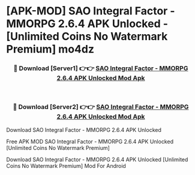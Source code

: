 # [APK-MOD] SAO Integral Factor - MMORPG 2.6.4 APK Unlocked - [Unlimited Coins No Watermark Premium] mo4dz



<div align="center">
<h3>🔴 Download [Server1] 👉👉 <a href="https://momento.my/?title=SAO_Integral_Factor_-_MMORPG_2.6.4_APK_Unlocked">SAO Integral Factor - MMORPG 2.6.4 APK Unlocked Mod Apk</a></h3><br>

<h3>🔴 Download [Server2] 👉👉 <a href="https://momento.my/?title=SAO_Integral_Factor_-_MMORPG_2.6.4_APK_Unlocked">SAO Integral Factor - MMORPG 2.6.4 APK Unlocked Mod Apk</a></h3>
</div>



Download SAO Integral Factor - MMORPG 2.6.4 APK Unlocked 

Free APK MOD SAO Integral Factor - MMORPG 2.6.4 APK Unlocked [Unlimited Coins No Watermark Premium]

Download SAO Integral Factor - MMORPG 2.6.4 APK Unlocked [Unlimited Coins No Watermark Premium] Mod For Android
